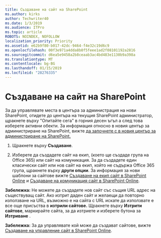 ```yaml
---
title: Създаване на сайт на SharePoint
ms.author: kirks
author: Techwriter40
ms.date: 1/3/2019
ms.audience: ITPro
ms.topic: article
ROBOTS: NOINDEX, NOFOLLOW
localization_priority: Priority
ms.assetid: e62b9f80-b017-42dc-9464-f4e32c19d6c9
ms.openlocfilehash: 00f3e971a4dda8b0f5feee1ad2f08101192a2816
ms.sourcegitcommit: d6ea5e9458a2b8ceaab3ac4bd483e1130b9a398a
ms.translationtype: MT
ms.contentlocale: bg-BG
ms.lasthandoff: 01/15/2019
ms.locfileid: "28276335"
---
```

# <a name="create-a-sharepoint-site"></a>Създаване на сайт на SharePoint

За да управлявате места в центъра за администрация на нови SharePoint, отидете до центъра на текущия SharePoint администратор, щракнете върху "Опитайте сега" в горния десен ъгъл а след това изберете активни обекти. За информация относно в новия център за администриране на SharePoint, вижте [да започнете с в новия център за администриране на SharePoint.](https://docs.microsoft.com/en-us/sharepoint/get-started-new-admin-center)
  
1. Щракнете върху **Създаване**. 
    
2. Изберете да създадете сайт на екип, (което ще създаде група на Office 365) или сайт на комуникация. За да създадете един класически сайт или нов сайт на екип, който не съдържа Office 365 група, щракнете върху **други опции**. За информация за нови шаблони за сайтове вижте [Създаване на екип сайт в SharePoint Online](https://support.office.com/en-us/article/create-a-team-site-in-sharepoint-ef10c1e7-15f3-42a3-98aa-b5972711777d?ui=en-US&amp;rs=en-US&amp;ad=US) и [Създаване на комуникация сайт в SharePoint Online](https://support.office.com/article/7fb44b20-a72f-4d2c-9173-fc8f59ba50eb).
  
 **Забележка:** Не можете да създадете нов сайт със същия URL адрес на съществуващ сайт. Ако изтрит даден сайт и желаещи да повторно използване на URL, възможно е на сайта с URL искате да използвате е все още присъства в **изтрили сайтове.** Щракнете върху **Изтрити сайтове**, маркирайте сайта, за да изтриете и изберете бутона за **Изтриване** . 
  
 **Забележка:** За да управлявате кой може да създават сайтове, вижте [Създаване на управление сайт в SharePoint Online](https://docs.microsoft.com/en-us/sharepoint/manage-site-creation).
    

